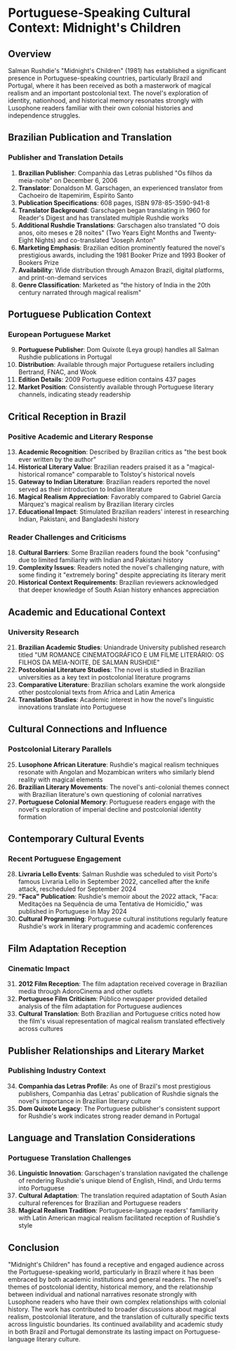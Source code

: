 # Portuguese-Speaking Cultural Context: Midnight's Children

## Overview

Salman Rushdie's "Midnight's Children" (1981) has established a significant presence in Portuguese-speaking countries, particularly Brazil and Portugal, where it has been received as both a masterwork of magical realism and an important postcolonial text. The novel's exploration of identity, nationhood, and historical memory resonates strongly with Lusophone readers familiar with their own colonial histories and independence struggles.

## Brazilian Publication and Translation

### Publisher and Translation Details
1. **Brazilian Publisher**: Companhia das Letras published "Os filhos da meia-noite" on December 6, 2006
2. **Translator**: Donaldson M. Garschagen, an experienced translator from Cachoeiro de Itapemirim, Espírito Santo
3. **Publication Specifications**: 608 pages, ISBN 978-85-3590-941-8
4. **Translator Background**: Garschagen began translating in 1960 for Reader's Digest and has translated multiple Rushdie works
5. **Additional Rushdie Translations**: Garschagen also translated "O dois anos, oito meses e 28 noites" (Two Years Eight Months and Twenty-Eight Nights) and co-translated "Joseph Anton"
6. **Marketing Emphasis**: Brazilian edition prominently featured the novel's prestigious awards, including the 1981 Booker Prize and 1993 Booker of Bookers Prize
7. **Availability**: Wide distribution through Amazon Brazil, digital platforms, and print-on-demand services
8. **Genre Classification**: Marketed as "the history of India in the 20th century narrated through magical realism"

## Portuguese Publication Context

### European Portuguese Market
9. **Portuguese Publisher**: Dom Quixote (Leya group) handles all Salman Rushdie publications in Portugal
10. **Distribution**: Available through major Portuguese retailers including Bertrand, FNAC, and Wook
11. **Edition Details**: 2009 Portuguese edition contains 437 pages
12. **Market Position**: Consistently available through Portuguese literary channels, indicating steady readership

## Critical Reception in Brazil

### Positive Academic and Literary Response
13. **Academic Recognition**: Described by Brazilian critics as "the best book ever written by the author"
14. **Historical Literary Value**: Brazilian readers praised it as a "magical-historical romance" comparable to Tolstoy's historical novels
15. **Gateway to Indian Literature**: Brazilian readers reported the novel served as their introduction to Indian literature
16. **Magical Realism Appreciation**: Favorably compared to Gabriel García Márquez's magical realism by Brazilian literary circles
17. **Educational Impact**: Stimulated Brazilian readers' interest in researching Indian, Pakistani, and Bangladeshi history

### Reader Challenges and Criticisms
18. **Cultural Barriers**: Some Brazilian readers found the book "confusing" due to limited familiarity with Indian and Pakistani history
19. **Complexity Issues**: Readers noted the novel's challenging nature, with some finding it "extremely boring" despite appreciating its literary merit
20. **Historical Context Requirements**: Brazilian reviewers acknowledged that deeper knowledge of South Asian history enhances appreciation

## Academic and Educational Context

### University Research
21. **Brazilian Academic Studies**: Uniandrade University published research titled "UM ROMANCE CINEMATOGRÁFICO E UM FILME LITERÁRIO: OS FILHOS DA MEIA-NOITE, DE SALMAN RUSHDIE"
22. **Postcolonial Literature Studies**: The novel is studied in Brazilian universities as a key text in postcolonial literature programs
23. **Comparative Literature**: Brazilian scholars examine the work alongside other postcolonial texts from Africa and Latin America
24. **Translation Studies**: Academic interest in how the novel's linguistic innovations translate into Portuguese

## Cultural Connections and Influence

### Postcolonial Literary Parallels
25. **Lusophone African Literature**: Rushdie's magical realism techniques resonate with Angolan and Mozambican writers who similarly blend reality with magical elements
26. **Brazilian Literary Movements**: The novel's anti-colonial themes connect with Brazilian literature's own questioning of colonial narratives
27. **Portuguese Colonial Memory**: Portuguese readers engage with the novel's exploration of imperial decline and postcolonial identity formation

## Contemporary Cultural Events

### Recent Portuguese Engagement
28. **Livraria Lello Events**: Salman Rushdie was scheduled to visit Porto's famous Livraria Lello in September 2022, cancelled after the knife attack, rescheduled for September 2024
29. **"Faca" Publication**: Rushdie's memoir about the 2022 attack, "Faca: Meditações na Sequência de uma Tentativa de Homicídio," was published in Portuguese in May 2024
30. **Cultural Programming**: Portuguese cultural institutions regularly feature Rushdie's work in literary programming and academic conferences

## Film Adaptation Reception

### Cinematic Impact
31. **2012 Film Reception**: The film adaptation received coverage in Brazilian media through AdoroCinema and other outlets
32. **Portuguese Film Criticism**: Público newspaper provided detailed analysis of the film adaptation for Portuguese audiences
33. **Cultural Translation**: Both Brazilian and Portuguese critics noted how the film's visual representation of magical realism translated effectively across cultures

## Publisher Relationships and Literary Market

### Publishing Industry Context
34. **Companhia das Letras Profile**: As one of Brazil's most prestigious publishers, Companhia das Letras' publication of Rushdie signals the novel's importance in Brazilian literary culture
35. **Dom Quixote Legacy**: The Portuguese publisher's consistent support for Rushdie's work indicates strong reader demand in Portugal

## Language and Translation Considerations

### Portuguese Translation Challenges
36. **Linguistic Innovation**: Garschagen's translation navigated the challenge of rendering Rushdie's unique blend of English, Hindi, and Urdu terms into Portuguese
37. **Cultural Adaptation**: The translation required adaptation of South Asian cultural references for Brazilian and Portuguese readers
38. **Magical Realism Tradition**: Portuguese-language readers' familiarity with Latin American magical realism facilitated reception of Rushdie's style

## Conclusion

"Midnight's Children" has found a receptive and engaged audience across the Portuguese-speaking world, particularly in Brazil where it has been embraced by both academic institutions and general readers. The novel's themes of postcolonial identity, historical memory, and the relationship between individual and national narratives resonate strongly with Lusophone readers who have their own complex relationships with colonial history. The work has contributed to broader discussions about magical realism, postcolonial literature, and the translation of culturally specific texts across linguistic boundaries. Its continued availability and academic study in both Brazil and Portugal demonstrate its lasting impact on Portuguese-language literary culture.
